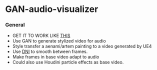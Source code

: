 # GAN-audio-visualizer

### General
 - GET IT TO WORK LIKE [THIS](https://deepart.io/video/)
 - Use GAN to generate stylized video for audio
 - Style transfer a aenami/artem painting to a video generated by UE4
 - Use [DNI](https://xinntao.github.io/projects/DNI) to smooth between frames. 
 - Make frames in base video adapt to audio
 - Could also use Houdini particle effects as base video.
